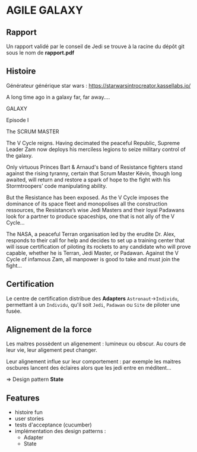 # AGILE GALAXY

## Rapport

Un rapport validé par le conseil de Jedi se trouve à la racine du dépôt git sous le nom de **rapport.pdf**

## Histoire

Générateur générique star wars : https://starwarsintrocreator.kassellabs.io/

A long time ago in a galaxy far,
far away....

GALAXY

Episode I

The SCRUM MASTER

The V Cycle reigns. Having decimated the peaceful Republic, Supreme
Leader Zam now deploys his merciless legions to seize military control of the galaxy.

Only virtuous Princes Bart & Arnaud's band of Resistance fighters stand against the rising
tyranny, certain that Scrum Master Kévin, though long awaited, will return and restore a
spark of hope to the fight with his Stormtroopers’ code manipulating ability.

But the Resistance has been exposed. As the V Cycle imposes the dominance of its space
fleet and monopolises all the construction ressources, the Resistance’s wise Jedi Masters
and their loyal Padawans look for a partner to produce spaceships, one that is not ally of the V Cycle…

The NASA, a peaceful Terran organisation led by the erudite Dr. Alex, responds to their call
for help and decides to set up a training center that will issue certification of piloting its
rockets to any candidate who will prove capable, whether he is Terran, Jedi Master, or
Padawan. Against the V Cycle of infamous Zam, all manpower is good to take and must join
the fight…

## Certification

Le centre de certification distribue des **Adapters** `Astronaut`->`Individu`, permettant à un `Individu`, qu'il soit `Jedi`, `Padawan` ou `Site` de piloter une fusée.

## Alignement de la force

Les maitres possèdent un aligenement : lumineux ou obscur. Au cours de leur vie, leur aligement peut changer.

Leur alignement influe sur leur comportement : par exemple les maitres oscbures lancent des éclaires alors que les jedi entre en méditent...

=> Design pattern **State**

## Features

* histoire fun
* user stories
* tests d'acceptance (cucumber)
* implémentation des design patterns :
    * Adapter
    * State
